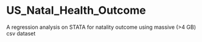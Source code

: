# US_Natal_Health_Outcome
A regression analysis on STATA for  natality outcome using massive (>4 GB) csv dataset
